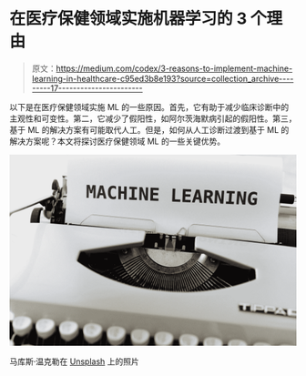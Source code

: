 # 在医疗保健领域实施机器学习的 3 个理由

> 原文：<https://medium.com/codex/3-reasons-to-implement-machine-learning-in-healthcare-c95ed3b8e193?source=collection_archive---------17----------------------->

以下是在医疗保健领域实施 ML 的一些原因。首先，它有助于减少临床诊断中的主观性和可变性。第二，它减少了假阳性，如阿尔茨海默病引起的假阳性。第三，基于 ML 的解决方案有可能取代人工。但是，如何从人工诊断过渡到基于 ML 的解决方案呢？本文将探讨医疗保健领域 ML 的一些关键优势。

![](img/8094d8b11161716f60a4ca9f1bf80086.png)

马库斯·温克勒在 [Unsplash](https://unsplash.com?utm_source=medium&utm_medium=referral) 上的照片